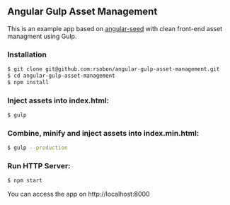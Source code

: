 ## Angular Gulp Asset Management

This is an example app based on [angular-seed](https://github.com/angular/angular-seed) with clean front-end asset managment using Gulp.

### Installation

```bash
$ git clone git@github.com:rsobon/angular-gulp-asset-management.git
$ cd angular-gulp-asset-management
$ npm install
```

### Inject assets into index.html:

```bash
$ gulp
```

### Combine, minify and inject assets into index.min.html:

```bash
$ gulp --production
```

### Run HTTP Server:

```bash
$ npm start
```

You can access the app on http://localhost:8000
